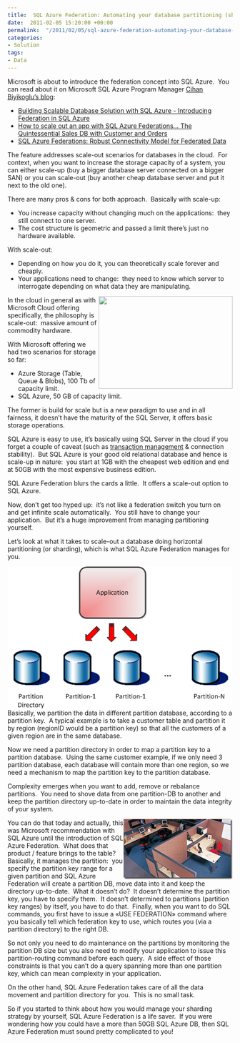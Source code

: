 ```yaml
---
title:  SQL Azure Federation: Automating your database partitioning (sharding)
date:  2011-02-05 15:20:00 +00:00
permalink:  "/2011/02/05/sql-azure-federation-automating-your-database-partitioning-sharding/"
categories:
- Solution
tags:
- Data
---
```

<p>Microsoft is about to introduce the federation concept into SQL Azure.&#160; You can read about it on Microsoft SQL Azure Program Manager <a href="http://blogs.msdn.com/b/cbiyikoglu/">Cihan Biyikoglu’s blog</a>:</p>  <ul>   <li><a href="http://blogs.msdn.com/b/cbiyikoglu/archive/2010/10/30/building-scalable-database-solution-in-sql-azure-introducing-federation-in-sql-azure.aspx">Building Scalable Database Solution with SQL Azure - Introducing Federation in SQL Azure</a> </li>    <li><a href="http://blogs.msdn.com/b/cbiyikoglu/archive/2010/12/11/how-to-scale-out-an-app-with-sql-azure-federations-the-quintessential-sales-db-with-customer-and-orders.aspx">How to scale out an app with SQL Azure Federations… The Quintessential Sales DB with Customer and Orders</a> </li>    <li><a href="http://blogs.msdn.com/b/cbiyikoglu/archive/2011/01/18/sql-azure-federations-robust-connectivity-model-for-federated-data.aspx">SQL Azure Federations: Robust Connectivity Model for Federated Data</a> </li> </ul>  <p>The feature addresses scale-out scenarios for databases in the cloud.&#160; For context, when you want to increase the storage capacity of a system, you can either scale-up (buy a bigger database server connected on a bigger SAN) or you can scale-out (buy another cheap database server and put it next to the old one).</p>  <p>There are many pros &amp; cons for both approach.&#160; Basically with scale-up:</p>  <ul>   <li>You increase capacity without changing much on the applications:&#160; they still connect to one server. </li>    <li>The cost structure is geometric and passed a limit there’s just no hardware available. </li> </ul>  <p>With scale-out:</p>  <ul>   <li>Depending on how you do it, you can theoretically scale forever and cheaply. </li>    <li>Your applications need to change:&#160; they need to know which server to interrogate depending on what data they are manipulating. </li> </ul>  <p><img style="display:inline;margin-left:0;margin-right:0;" align="right" src="http://www.haute-disponibilite.net/wp-content/uploads/2008/09/hp-pod.png" width="300" height="207" />In the cloud in general as with Microsoft Cloud offering specifically, the philosophy is scale-out:&#160; massive amount of commodity hardware.</p>  <p>With Microsoft offering we had two scenarios for storage so far:</p>  <ul>   <li>Azure Storage (Table, Queue &amp; Blobs), 100 Tb of capacity limit. </li>    <li>SQL Azure, 50 GB of capacity limit. </li> </ul>  <p>The former is build for scale but is a new paradigm to use and in all fairness, it doesn’t have the maturity of the SQL Server, it offers basic storage operations.</p>  <p>SQL Azure is easy to use, it’s basically using SQL Server in the cloud if you forget a couple of caveat (such as <a href="http://vincentlauzon.wordpress.com/2010/11/29/sql-azure-acid-transactions-back-to-2001/">transaction management</a> &amp; connection stability).&#160; But SQL Azure is your good old relational database and hence is scale-up in nature:&#160; you start at 1GB with the cheapest web edition and end at 50GB with the most expensive business edition.</p>  <p>SQL Azure Federation blurs the cards a little.&#160; It offers a scale-out option to SQL Azure.</p>  <p>Now, don’t get too hyped up:&#160; it’s not like a federation switch you turn on and get infinite scale automatically.&#160; You still have to change your application.&#160; But it’s a huge improvement from managing partitioning yourself.</p>  <p>Let’s look at what it takes to scale-out a database doing horizontal partitioning (or sharding), which is what SQL Azure Federation manages for you.</p>  <p><a href="assets/2011/2/sql-azure-federation-automating-your-database-partitioning-sharding/image.png"><img style="display:inline;margin-left:0;margin-right:0;border-width:0;" title="image" border="0" alt="image" align="left" src="assets/2011/2/sql-azure-federation-automating-your-database-partitioning-sharding/image_thumb.png" width="516" height="319" /></a>Basically, we partition the data in different partition database, according to a partition key.&#160; A typical example is to take a customer table and partition it by region (regionID would be a partition key) so that all the customers of a given region are in the same database.</p>  <p>Now we need a partition directory in order to map a partition key to a partition database.&#160; Using the same customer example, if we only need 3 partition database, each database will contain more than one region, so we need a mechanism to map the partition key to the partition database.</p>  <p>Complexity emerges when you want to add, remove or rebalance partitions.&#160; You need to shove data from one partition-DB to another and keep the partition directory up-to-date in order to maintain the data integrity of your system.</p> <a href="assets/2011/2/sql-azure-federation-automating-your-database-partitioning-sharding/image1.png"><img style="display:inline;margin-left:0;margin-right:0;border-width:0;" title="Partition!" border="0" alt="Partition!" align="right" src="assets/2011/2/sql-azure-federation-automating-your-database-partitioning-sharding/image_thumb1.png" width="244" height="135" /></a>   <p>You can do that today and actually, this was Microsoft recommendation with SQL Azure until the introduction of SQL Azure Federation.&#160; What does that product / feature brings to the table?&#160; Basically, it manages the partition:&#160; you specify the partition key range for a given partition and SQL Azure Federation will create a partition DB, move data into it and keep the directory up-to-date.&#160; What it doesn’t do?&#160; It doesn’t determine the partition key, you have to specify them.&#160; It doesn’t determined to partitions (partition key ranges) by itself, you have to do that.&#160; Finally, when you want to do SQL commands, you first have to issue a «USE FEDERATION» command where you basically tell which federation key to use, which routes you (via a partition directory) to the right DB.</p>  <p>So not only you need to do maintenance on the partitions by monitoring the partition DB size but you also need to modify your application to issue this partition-routing command before each query.&#160; A side effect of those constraints is that you can’t do a query spanning more than one partition key, which can mean complexity in your application.</p>  <p>On the other hand, SQL Azure Federation takes care of all the data movement and partition directory for you.&#160; This is no small task.</p>  <p>So if you started to think about how you would manage your sharding strategy by yourself, SQL Azure Federation is a life saver.&#160; If you were wondering how you could have a more than 50GB SQL Azure DB, then SQL Azure Federation must sound pretty complicated to you!</p>